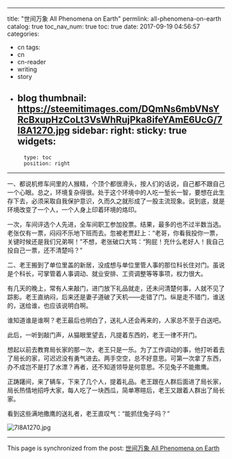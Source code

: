
---
title: "世间万象 All Phenomena on Earth"
permlink: all-phenomena-on-earth
catalog: true
toc_nav_num: true
toc: true
date: 2017-09-19 04:56:57
categories:
- cn
tags:
- cn
- cn-reader
- writing
- story
- blog
thumbnail: https://steemitimages.com/DQmNs6mbVNsYRcBxupHzCoLt3VsWhRujPka8ifeYAmE6UcG/7I8A1270.jpg
sidebar:
    right:
        sticky: true
widgets:
    -
        type: toc
        position: right
---


一、都说机修车间里的人猴精，个顶个都很滑头，按人们的话说，自己都不跟自己一个心眼。总之，环境复杂得很。处于这个环境中的人吃一堑长一智，要想在此生存下去，必须采取自我保护意识，久而久之就形成了一股主流现象。说到底，就是环境改变了一个人，一个人身上印着环境的烙印。

一次，车间评选个人先进，全车间职工参加投票。结果，最多的也不过半数当选。老张仅有一票，闷闷不乐地下班而去。忽被老贾赶上：“老哥，你看我投你一票，关键时候还是我们兄弟啊！”不想，老张破口大骂：“狗屁！充什么老好人！我自己投自己一票，还不清楚吗？”

二、老王搬到了单位里盖的新居，没成想与单位里管人事的那位科长住对门。虽说是个科长，可掌管着人事调动、就业安排、工资调整等等事项，权力很大。

有几天的晚上，常有人来敲门，进门放下礼品就走，还未问清楚何事，人就不见了踪影。老王直纳闷，后来还是妻子道破了天机——走错了门。纵是走不错门，谁送的，送给谁，也应该说明白啊。

谁知道谁是谁啊？老王最后也明白了，送礼人还会再来的，人家总不至于白送吧。

此后，一听到敲门声，从猫眼里望去，凡提着东西的，老王一律不开门。

想起以前去教育局长家的那一次，老王只是一乐。为了工作调动的事，他打听着去了局长的家，可迟迟没有勇气进去。两手空空，总不好意思。可第一次拿了东西，办不成岂不是打了水漂？再者，还不知道领导是何意思。不见兔子不能撒鹰。

正踌躇间，来了辆车，下来了几个人，提着礼品。老王跟在人群后面进了局长家，局长热情地招呼大家，每人吃了一块西瓜，简单寒暄后，老王又跟着人群出了局长家。

看到这些满地撒鹰的送礼者，老王直叹气：“能抓住兔子吗？”

![7I8A1270.jpg](https://steemitimages.com/DQmNs6mbVNsYRcBxupHzCoLt3VsWhRujPka8ifeYAmE6UcG/7I8A1270.jpg)

- - -

This page is synchronized from the post: [世间万象 All Phenomena on Earth](https://steemit.com/@bring/all-phenomena-on-earth)
